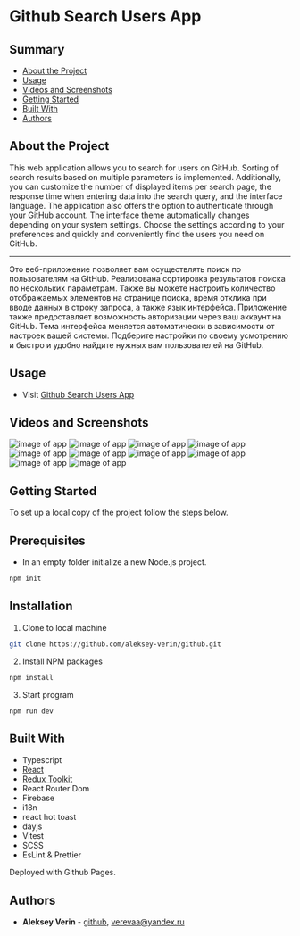 # Github Search Users App

## Summary

- [About the Project](#about-the-project)
- [Usage](#usage)
- [Videos and Screenshots](#videos-and-screenshots)
- [Getting Started](#getting-started)
- [Built With](#built-with)
- [Authors](#authors)
<!-- - [Acknowledgements](#acknowledgements)
- [License](#license) -->

## About the Project

<p>This web application allows you to search for users on GitHub. Sorting of search results based on multiple parameters is implemented. Additionally, you can customize the number of displayed items per search page, the response time when entering data into the search query, and the interface language. The application also offers the option to authenticate through your GitHub account. The interface theme automatically changes depending on your system settings. Choose the settings according to your preferences and quickly and conveniently find the users you need on GitHub.</p>
<hr>
<p>Это веб-приложение позволяет вам осуществлять поиск по пользователям на GitHub. Реализована сортировка результатов поиска по нескольких параметрам. Также вы можете настроить количество отображаемых элементов на странице поиска, время отклика при вводе данных в строку запроса, а также язык интерфейса. Приложение также предоставляет возможность авторизации через ваш аккаунт на GitHub. Тема интерфейса меняется автоматически в зависимости от настроек вашей системы. Подберите настройки по своему усмотрению и быстро и удобно найдите нужных вам пользователей на GitHub.</p>

## Usage

- Visit [Github Search Users App](https://aleksey-verin.github.io/github)

## Videos and Screenshots

![image of app](/for-readme/01.png)
![image of app](/for-readme/02.png)
![image of app](/for-readme/03.png)
![image of app](/for-readme/04.png)
![image of app](/for-readme/05.png)
![image of app](/for-readme/06.png)
![image of app](/for-readme/07.png)
![image of app](/for-readme/08.png)
![image of app](/for-readme/09.png)
![image of app](/for-readme/10.png)

## Getting Started

To set up a local copy of the project follow the steps below.

## Prerequisites

- In an empty folder initialize a new Node.js project.

```sh
npm init
```

## Installation

1. Clone to local machine

```sh
git clone https://github.com/aleksey-verin/github.git
```

2. Install NPM packages

```sh
npm install
```

3. Start program

```sh
npm run dev
```

## Built With

- Typescript
- [React](https://reactjs.org/)
- [Redux Toolkit](https://redux-toolkit.js.org/)
- React Router Dom
- Firebase
- i18n
- react hot toast
- dayjs
- Vitest
- SCSS
- EsLint & Prettier

Deployed with Github Pages.

## Authors

- **Aleksey Verin** - [github](https://github.com/aleksey-verin), [verevaa@yandex.ru](mailto:verevaa@yandex.ru)

<!-- ## Acknowledgements
## License -->

